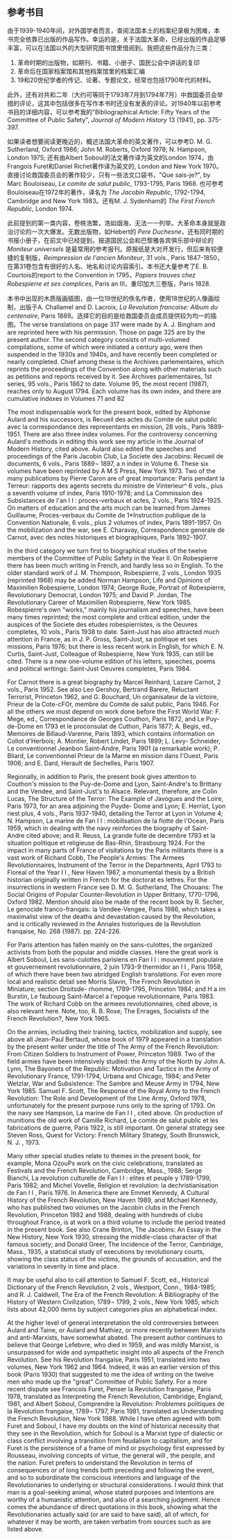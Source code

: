 ## 参考书目

由于1939-1940年间，对外国学者而言，查阅法国本土的档案纪录极为困难，本书完全依靠已出版的作品写作。幸运的是，关于法国大革命，已经出版的作品足够丰富，可以在法国以外的大型研究图书馆里借阅到。我把这些作品分为三类：
1. 革命时期的出版物，如期刊、书籍、小册子、国民公会中讲话的复印
1. 革命后在国家档案馆和其他档案馆里的档案汇编
1. 19和20世纪学者的传记、论著、专题论文，经常也包括1790年代的材料。

此外，还有对共和二年（大约可等同于1793年7月到1794年7月）中救国委员会举措的评论，这其中包括很多在写作本书时还没有发表的评论。对1940年以前参考书目的详细内容，可以参考我的"Bibliographical Article: Fifty Years of the Committee of Public Safety", _Journal of Modern History_ 13 (1941), pp. 375-397.

如果读者想要阅读更晚近的，概述法国大革命的英文著作，可以参考D. M. G. Sutherland, Oxford 1986; John M. Roberts, Oxford 1978; N. Hampson, London 1975; 还有由Albert Soboul的法文著作译为英文的London 1974，由Frangois Furet和Daniel Richet著作译为英文的, London and New York 1970。直接讨论救国委员会的著作较少，只有一些法文口袋书，"Que sais-je?", by Marc Bouloiseau, _Le comite de salut public_, 1793-1795, Paris 1968. 也可参考Bouloiseau在1972年的著作，译名为 _The Jacobin Republic_, 1792-1794, Cambridge and New York 1983。还有M. J. Sydenham的 _The First French Republic_, London 1974.

此前提到的第一类内容，卷帙浩繁，浩如烟海，无法一一列举。大革命本身就是政治讨论的一次大爆发。无数出版物，如Hebert的 _Pere Duchesne_，还有同时期的书报小册子，在前文中已经提到。报道国民公会和巴黎雅各宾俱乐部中辩论的 _Moniteur universels_ 是最常用的参考报刊。原报纸是大对开发行，但后来有较便捷的复制版，_Reimpression de I'ancien Moniteur_, 31 vols., Paris 1847-1850，在第31卷包含有很好的人名、地名和讨论内容索引。本书还大量参考了E. B. Courtois的report to the Convention in 1795，_Papiers trouves chez Robespierre et ses complices_, Paris an III，重印加大三卷版，Paris 1828.

本书中出现的木质版画插图，由一位19世纪的佚名作者，使用18世纪的人像画绘制，出版于A. Challamel and D. Lacroix, _La Revolution francaise: Album du centenaire_, Paris 1889。选择它的目的是给救国委员会成员提供较为均一的插图。The verse translations on page 317 were made by A. J. Bingham and are reprinted here with his permission. Those on page 325 are by the present author. The second category consists of multi-volumed compilations, some of which were initiated a century ago, were then suspended in the 1930s and 1940s, and have recently been completed or nearly completed. Chief among these is the Archives parlementaires, which reprints the proceedings of the Convention along with other materials such as petitions and reports received by it. See Archives parlementaires, 1st series, 95 vols., Paris 1862 to date. Volume 95, the most recent (1987), reaches only to August 1794. Each volume has its own index, and there are cumulative indexes in Volumes 71 and 82

The most indispensable work for the present book, edited by Alphonse Aulard and his successors, is Recueil des actes du Comite de salut public avec la correspondance des representants en mission, 28 vols., Paris 1889-1951. There are also three index volumes. For the controversy concerning Aulard's methods in editing this work see my article in the Journal of Modern History, cited above. Aulard also edited the speeches and proceedings of the Paris Jacobin Club, La Societe des Jacobins: Recueil de documents, 6 vols., Paris 1889¬ 1897, a n index in Volume 6. These six volumes have been reprinted by A M S Press, New York 1973. Two of the many publications by Pierre Caron are of great importance: Paris pendant la Terreur: rapports des agents secrets du ministre de Vinterieur^ 6 vols., plus a seventh volume of index, Paris 1910-1978; and La Commission des Subsistances de I'an I I : proces-verbaux et actes, 2 vols., Paris 1924-1925. On matters of education and the arts much can be learned from James Guillaume, Proces-verbaux du Comite de 1*Instruction publique de la Convention Nationale, 6 vols., plus 2 volumes of index, Paris 1891-1957. On the mobilization and the war, see E. Charavay, Correspondence generale de Carnot, avec des notes historiques et biographiques, Paris 1892-1907.

In the third category we turn first to biographical studies of the twelve members of the Committee of Public Safety in the Year II. On Robespierre there has been much writing in French, and hardly less so in English. To the older standard work of J. M. Thompson, Robespierre, 2 vols., London 1935 (reprinted 1968) may be added Norman Hampson, Life and Opinions of Maximilien Robespierre, London 1974; George Rude, Portrait of Robespierre, Revolutionary Democrat, London 1975; and David P. Jordan, The Revolutionary Career of Maximilien Robespierre, New York 1985. Robespierre's own "works," mainly his journalism and speeches, have been many times reprinted; the most complete and critical edition, under the auspices of the Societe des etudes robespierristes, is the Oeuvres completes, 10 vols., Paris 1938 to date. Saint-Just has also attracted much attention in France, as in J. P. Gross, Saint-Just, sa politique et ses missions, Paris 1976; but there is less recent work in English, for which E. N. Curtis, Saint-Just, Colleague of Robespierre, New York 1935, can still be cited. There is a new one-volume edition of his letters, speeches, poems and political writings: Saint-Just Oeuvres completes, Paris 1984.

For Carnot there is a great biography by Marcel Reinhard, Lazare Carnot, 2 vols., Paris 1952. See also Leo Gershoy, Bertrand Barere, Reluctant Terrorist, Princeton 1962, and G. Bouchard, Un organisateur de la victoire, Prieur de la Cote-cFOr, membre du Comite de salut public, Paris 1946. For all the others we must depend on work done before the First World War: F. Mege, ed., Correspondance de Georges Couthon, Paris 1872, and Le Puy-de-Dome en 1793 et le proconsulat de Cuthon, Paris 1877; A. Begis, ed., Memoires de Billaud-Varenne, Paris 1893, which contains information on Collot d'Herbois; A. Montier, Robert Lindet, Paris 1899; L. Levy- Schneider, Le conventionnel Jeanbon Saint-Andre, Paris 1901 (a remarkable work); P. Bliard, Le conventionnel Prieur de la Marne en mission dans I'Ouest, Paris 1906; and E. Dard, Herault de Sechelles, Paris 1907.

Regionally, in addition to Paris, the present book gives attention to Couthon's mission to the Puy-de-Dome and Lyon, Saint-Andre's to Brittany and the Vendee, and Saint-Just's to Alsace. Relevant, therefore, are Colin Lucas, The Structure of the Terror: The Example of Javogues and the Loire, Paris 1973, for an area adjoining the Puyde- Dome and Lyon; E. Herriot, Lyon riest plus, 4 vols., Paris 1937-1940, detailing the Terror at Lyon in Volume 4; N. Hampson, La marine de Fan I I : mobilisation de la flotte de l'Ocean, Paris 1959, which in dealing with the navy reinforces the biography of Saint-Andre cited above; and R. Reuss, La grande fuite de decembre 1793 et la situation politique et religieuse de Bas-Rhin, Strasbourg 1924. For the impact in many parts of France of visitations by the Paris militants there is a vast work of Richard Cobb, The People's Armies: The Armees Revolutionnaires, Instrument of the Terror in the Departments, April 1793 to Floreal of the Year I I , New Haven 1987, a monumental thesis by a British historian originally written in French for the doctorat es lettres. For the insurrections in western France see D. M. G. Sutherland, The Chouans: The Social Origins of Popular Counter-Revolution in Upper Brittany, 1770-1796, Oxford 1982. Mention should also be made of the recent book by R. Secher, Le genocide franco-franqais: la Vendee-Vengee, Paris 1986, which takes a maximalist view of the deaths and devastation caused by the Revolution, and is critically reviewed in the Annales historiques de la Revolution franqaise, No. 268 (1987). pp. 224-226.

For Paris attention has fallen mainly on the sans-culottes, the organized activists from both the popular and middle classes. Here the great work is Albert Soboul, Les sans-culottes parisiens en Fan I I : mouvement populaire et gouvernement revolutionnaire, 2 juin 1793-9 thermidor an I I , Paris 1958, of which there have been two abridged English translations. For even more local and realistic detail see Morris Slavin, The French Revolution in Miniature; section Droitsde- rhomme, 1789-1795, Princeton 1984; and H a im Burstin, Le faubourg Saint-Marcel a I'epoque revolutionnaire, Paris 1983. The work of Richard Cobb on the armees revolutionnaires, cited above, is also relevant here. Note, too, R. B. Rose, The Enrages, Socialists of the French Revolution?, New York 1965.

On the armies, including their training, tactics, mobilization and supply, see above all Jean-Paul Bertaud, whose book of 1979 appeared in a translation by the present writer under the title of The Army of the French Revolution: From Citizen Soldiers to Instrument of Power, Princeton 1989. Two of the field armies have been intensively studied: the Army of the North by John A. Lynn, The Bayonets of the Republic: Motivation and Tactics in the Army of Revolutionary France, 1791-1794, Urbana and Chicago, 1984; and Peter Wetzlar, War and Subsistence: The Sambre and Meuse Army in 1794, New York 1985. Samuel F. Scott, The Response of the Royal Army to the French Revolution: The Role and Development of the Line Army, Oxford 1978, unfortunately for the present purpose runs only to the spring of 1793. On the navy see Hampson, La marine de Fan I I , cited above. On production of munitions the old work of Camille Richard, Le comite de salut public et les fabrications de guerre, Paris 1922, is still important. On general strategy see Steven Ross, Quest for Victory: French Military Strategy, South Brunswick, N. J. , 1973.

Many other special studies relate to themes in the present book, for example, Mona OzouPs work on the civic celebrations, translated as Festivals and the French Revolution, Cambridge, Mass., 1988; Serge Bianchi, La revolution culturelle de Fan I I : elites et peuple y 1789-1799, Paris 1982; and Michel Vovelle, Religion et revolution: la dechristianisation de Fan I I , Paris 1976. In America there are Emmet Kennedy, A Cultural History of the French Revolution, New Haven 1989, and Michael Kennedy, who has published two volumes on the Jacobin clubs in the French Revolution, Princeton 1982 and 1988, dealing with hundreds of clubs throughout France, is at work on a third volume to include the period treated in the present book. See also Crane Brinton, The Jacobins: An Essay in the New History, New York 1930, stressing the middle-class character of that famous society; and Donald Greer, The Incidence of the Terror, Cambridge, Mass., 1935, a statistical study of executions by revolutionary courts, showing the class status of the victims, the grounds of accusation, and the variations in severity in time and place.

It may be useful also to call attention to Samuel F. Scott, ed., Historical Dictionary of the French Revolution, 2 vols., Westport, Conn., 1984-1985; and R. J. Caldwell, The Era of the French Revolution: A Bibliography of the History of Western Civilization, 1789¬ 1799, 2 vols., New York 1985, which lists about 42,000 items by subject categories plus an alphabetical index.

At the higher level of general interpretation the old controversies between Aulard and Taine, or Aulard and Mathiez, or more recently between Marxists and anti-Marxists, have somewhat abated. The present author continues to believe that George Lefebvre, who died in 1959, and was mildly Marxist, is unsurpassed for wide and sympathetic insight into all aspects of the French Revolution. See his Revolution frangaise, Paris 1951, translated into two volumes, New York 1962 and 1964. Indeed, it was an earlier version of this book (Paris 1930) that suggested to me the idea of writing on the twelve men who made up the "great" Committee of Public Safety. For a more recent dispute see Francois Furet, Penser la Revolution frangaise, Paris 1978, translated as Interpreting the French Revolution, Cambridge, England, 1981, and Albert Soboul, Comprendre la Revolution: Problemes politiques de la Revolution frangaise, 1789¬ 1797, Paris 1981, translated as Understanding the French Revolution, New York 1988. While I have often agreed with both Furet and Soboul, I have my doubts on the kind of historical necessity that they see in the Revolution, which for Soboul is a Marxist type of dialectic or class conflict involving a transition from feudalism to capitalism, and for Furet is the persistence of a frame of mind or psychology first expressed by Rousseau, involving concepts of virtue, the general will , the people, and the nation. Furet prefers to understand the Revolution in terms of consequences or of long trends both preceding and following the event, and so to subordinate the conscious intentions and language of the Revolutionaries to underlying or structural considerations. I would think that man is a goal-seeking animal, whose stated purposes and intentions are worthy of a humanistic attention, and also of a searching judgment. Hence comes the abundance of direct quotations in this book, showing what the Revolutionaries actually said (or are said to have said), all of which, for whatever it may be worth, are taken verbatim from sources such as are listed above.
